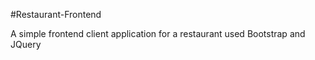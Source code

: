 #Restaurant-Frontend

A simple frontend client application for a restaurant
used Bootstrap and JQuery
